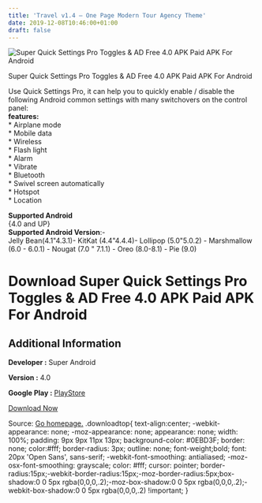 ```yaml
---
title: 'Travel v1.4 – One Page Modern Tour Agency Theme'
date: 2019-12-08T10:46:00+01:00
draft: false
---
```


![Super Quick Settings Pro Toggles & AD Free 4.0 APK Paid APK For Android](https://i0.wp.com/apkhome.net/wp-content/uploads/2019/12/Super-Quick-Settings-Pro-Toggles-AD-Free-4.0-APK-Paid.png "Super Quick Settings Pro Toggles & AD Free 4.0 APK Paid APK For Android")

  

Super Quick Settings Pro Toggles & AD Free 4.0 APK Paid APK For Android

Use Quick Settings Pro, it can help you to quickly enable / disable the following Android common settings with many switchovers on the control panel:  
**features:**  
\* Airplane mode  
\* Mobile data  
\* Wireless  
\* Flash light  
\* Alarm  
\* Vibrate  
\* Bluetooth  
\* Swivel screen automatically  
\* Hotspot  
\* Location

**Supported Android**  
{4.0 and UP}  
**Supported Android Version**:-  
Jelly Bean(4.1"4.3.1)- KitKat (4.4"4.4.4)- Lollipop (5.0"5.0.2) - Marshmallow (6.0 - 6.0.1) - Nougat (7.0 " 7.1.1) - Oreo (8.0-8.1) - Pie (9.0)

Download Super Quick Settings Pro Toggles & AD Free 4.0 APK Paid APK For Android
================================================================================

Additional Information
----------------------

**Developer :** Super Android

**Version :** 4.0

**Google Play :** [PlayStore](https://play.google.com/store/apps/details?id=com.superandroid.quicksettingspro)

  

[Download Now](https://store4app.co/post/super-quick-settings-pro-toggles-amp-ad-free-4-0-apk-paid-apk-for-android_1575796550)

  
Source: [Go homepage.](https://store4app.co/post/super-quick-settings-pro-toggles-amp-ad-free-4-0-apk-paid-apk-for-android_1575796550) .downloadtop{ text-align:center; -webkit-appearance: none; -moz-appearance: none; appearance: none; width: 100%; padding: 9px 9px 11px 13px; background-color: #0EBD3F; border: none; color:#fff; border-radius: 3px; outline: none; font-weight;bold; font: 20px 'Open Sans', sans-serif; -webkit-font-smoothing: antialiased; -moz-osx-font-smoothing: grayscale; color: #fff; cursor: pointer; border-radius:15px;-webkit-border-radius:15px;-moz-border-radius:5px;box-shadow:0 0 5px rgba(0,0,0,.2);-moz-box-shadow:0 0 5px rgba(0,0,0,.2);-webkit-box-shadow:0 0 5px rgba(0,0,0,.2) !important; }